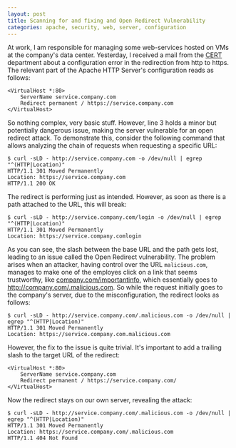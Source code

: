 ```yaml
---
layout: post
title: Scanning for and fixing and Open Redirect Vulnerability
categories: apache, security, web, server, configuration
---
```


At work, I am responsible for managing some web-services hosted on VMs at the company's data center.
Yesterday, I received a mail from the [CERT](https://en.wikipedia.org/wiki/Computer_emergency_response_team) department about a configuration error in the redirection from http to https.
The relevant part of the Apache HTTP Server's configuration reads as follows:
```
<VirtualHost *:80>
    ServerName service.company.com
    Redirect permanent / https://service.company.com
</VirtualHost>
```

So nothing complex, very basic stuff.
However, line 3 holds a minor but potentially dangerous issue, making the server vulnerable for an open redirect attack.
To demonstrate this, consider the following command that allows analyzing the chain of requests when requesting a specific URL:
```shell
$ curl -sLD - http://service.company.com -o /dev/null | egrep "^(HTTP|Location)"
HTTP/1.1 301 Moved Permanently
Location: https://service.company.com
HTTP/1.1 200 OK
```

The redirect is performing just as intended.
However, as soon as there is a path attached to the URL, this will break:
```shell
$ curl -sLD - http://service.company.com/login -o /dev/null | egrep "^(HTTP|Location)"
HTTP/1.1 301 Moved Permanently
Location: https://service.company.comlogin
```

As you can see, the slash between the base URL and the path gets lost, leading to an issue called the Open Redirect vulnerability.
The problem arises when an attacker, having control over the URL `malicious.com`, manages to make one of the employes click on a link that seems trustworthy, like [company.com/importantinfo](http://company.com/.malicious.com), which essentially goes to http://company.com/.malicious.com.
So while the request initially goes to the company's server, due to the misconfiguration, the redirect looks as follows:
```shell
$ curl -sLD - http://service.company.com/.malicious.com -o /dev/null | egrep "^(HTTP|Location)"
HTTP/1.1 301 Moved Permanently
Location: https://service.company.com.malicious.com
```

However, the fix to the issue is quite trivial.
It's important to add a trailing slash to the target URL of the redirect:
```
<VirtualHost *:80>
    ServerName service.company.com
    Redirect permanent / https://service.company.com/
</VirtualHost>
```

Now the redirect stays on our own server, revealing the attack:
```shell
$ curl -sLD - http://service.company.com/.malicious.com -o /dev/null | egrep "^(HTTP|Location)"
HTTP/1.1 301 Moved Permanently
Location: https://service.company.com/.malicious.com
HTTP/1.1 404 Not Found
```
